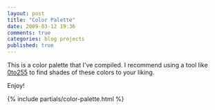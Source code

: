 ```yaml
---
layout: post
title: "Color Palette"
date: 2009-03-12 19:36
comments: true
categories: blog projects
published: true
---
```


This is a color palette that I've compiled. I recommend using a tool like [0to255](http://0to255.com) to find shades of these colors to your liking.

Enjoy!

<!-- more -->

{% include partials/color-palette.html %}
